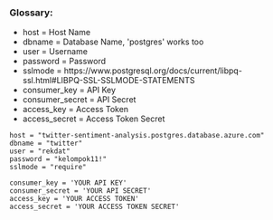 ### Glossary:
<ul>
  <li>host = Host Name</li>
  <li>dbname = Database Name, 'postgres' works too</li>
  <li>user = Username</li>
  <li>password = Password</li>
  <li>sslmode = https://www.postgresql.org/docs/current/libpq-ssl.html#LIBPQ-SSL-SSLMODE-STATEMENTS</li>
  <li>consumer_key = API Key</li>
  <li>consumer_secret = API Secret</li>
  <li>access_key = Access Token</li>
  <li>access_secret = Access Token Secret</li>
</ul>

```
host = "twitter-sentiment-analysis.postgres.database.azure.com"
dbname = "twitter"
user = "rekdat"
password = "kelompok11!"
sslmode = "require"
```

```
consumer_key = 'YOUR API KEY'
consumer_secret = 'YOUR API SECRET'
access_key = 'YOUR ACCESS TOKEN'
access_secret = 'YOUR ACCESS TOKEN SECRET'
```

